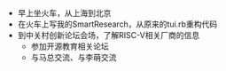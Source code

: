 - 早上坐火车，从上海到北京
- 在火车上写我的SmartResearch，从原来的tui.rb重构代码
- 到中关村创新论坛会场，了解RISC-V相关厂商的信息
	- 参加开源教育相关论坛
	- 与马总交流、与李萌交流
